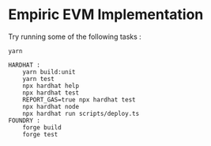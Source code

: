 # Empiric EVM Implementation

Try running some of the following tasks :

```shell
yarn

HARDHAT :
    yarn build:unit
    yarn test
    npx hardhat help
    npx hardhat test
    REPORT_GAS=true npx hardhat test
    npx hardhat node
    npx hardhat run scripts/deploy.ts
FOUNDRY :
    forge build
    forge test
```
